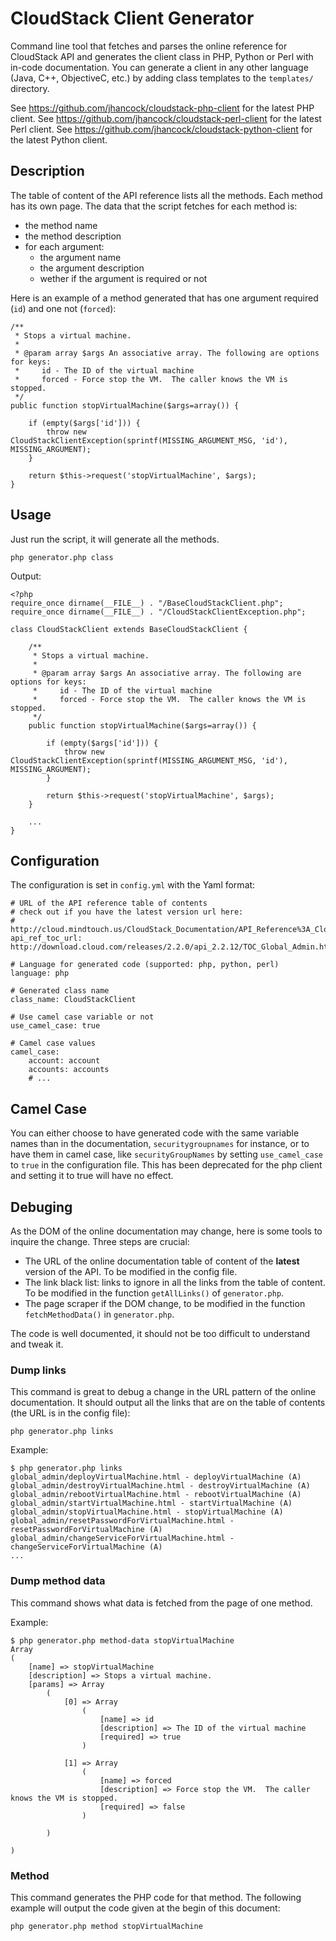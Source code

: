 CloudStack Client Generator
===========================

Command line tool that fetches and parses the online reference for CloudStack API and generates the client class in PHP, Python or Perl with in-code documentation. You can generate a client in any other language (Java, C++, ObjectiveC, etc.) by adding class templates to the ``templates/`` directory.

See https://github.com/jhancock/cloudstack-php-client for the latest PHP client.
See https://github.com/jhancock/cloudstack-perl-client for the latest Perl client.
See https://github.com/jhancock/cloudstack-python-client for the latest Python client.

Description
-----------

The table of content of the API reference lists all the methods. Each method has its own page. The data that the script fetches for each method is:

* the method name
* the method description
* for each argument:
  * the argument name
  * the argument description
  * wether if the argument is required or not
  
Here is an example of a method generated that has one argument required (`id`) and one not (`forced`):

    /**
     * Stops a virtual machine.
     *
     * @param array $args An associative array. The following are options for keys:
     *     id - The ID of the virtual machine
     *     forced - Force stop the VM.  The caller knows the VM is stopped.
     */
    public function stopVirtualMachine($args=array()) {

        if (empty($args['id'])) {
            throw new CloudStackClientException(sprintf(MISSING_ARGUMENT_MSG, 'id'), MISSING_ARGUMENT);
        }

        return $this->request('stopVirtualMachine', $args);
    }

Usage
-----
Just run the script, it will generate all the methods.

    php generator.php class

Output:

    <?php
    require_once dirname(__FILE__) . "/BaseCloudStackClient.php";
    require_once dirname(__FILE__) . "/CloudStackClientException.php";

    class CloudStackClient extends BaseCloudStackClient {
    
        /**
         * Stops a virtual machine.
         *
         * @param array $args An associative array. The following are options for keys:
         *     id - The ID of the virtual machine
         *     forced - Force stop the VM.  The caller knows the VM is stopped.
         */
        public function stopVirtualMachine($args=array()) {

            if (empty($args['id'])) {
                throw new CloudStackClientException(sprintf(MISSING_ARGUMENT_MSG, 'id'), MISSING_ARGUMENT);
            }

            return $this->request('stopVirtualMachine', $args);
        }

        ...
    }

Configuration
-------------

The configuration is set in `config.yml` with the Yaml format:

    # URL of the API reference table of contents
    # check out if you have the latest version url here:
    # http://cloud.mindtouch.us/CloudStack_Documentation/API_Reference%3A_CloudStack
    api_ref_toc_url: http://download.cloud.com/releases/2.2.0/api_2.2.12/TOC_Global_Admin.html

    # Language for generated code (supported: php, python, perl)
    language: php

    # Generated class name
    class_name: CloudStackClient

    # Use camel case variable or not
    use_camel_case: true

    # Camel case values
    camel_case:
        account: account
        accounts: accounts
        # ...
        
Camel Case
----------
You can either choose to have generated code with the same variable names than in the documentation, `securitygroupnames` for instance, or to have them in camel case, like `securityGroupNames` by setting `use_camel_case` to `true` in the configuration file. This has been deprecated for the php client and setting it to true will have no effect.

Debuging
--------

As the DOM of the online documentation may change, here is some tools to inquire the change. Three steps are crucial:

* The URL of the online documentation table of content of the **latest** version of the API. To be modified in the config file.
* The link black list: links to ignore in all the links from the table of content. To be modified in the function `getAllLinks()` of `generator.php`.
* The page scraper if the DOM change, to be modified in the function `fetchMethodData()` in `generator.php`.

The code is well documented, it should not be too difficult to understand and tweak it.

### Dump links ###
This command is great to debug a change in the URL pattern of the online documentation. It should output all the links that are on the table of contents (the URL is in the config file):

    php generator.php links
    
Example:

    $ php generator.php links
    global_admin/deployVirtualMachine.html - deployVirtualMachine (A)
    global_admin/destroyVirtualMachine.html - destroyVirtualMachine (A)
    global_admin/rebootVirtualMachine.html - rebootVirtualMachine (A)
    global_admin/startVirtualMachine.html - startVirtualMachine (A)
    global_admin/stopVirtualMachine.html - stopVirtualMachine (A)
    global_admin/resetPasswordForVirtualMachine.html - resetPasswordForVirtualMachine (A)
    global_admin/changeServiceForVirtualMachine.html - changeServiceForVirtualMachine (A)
    ...


### Dump method data ###
This command shows what data is fetched from the page of one method.

Example:

    $ php generator.php method-data stopVirtualMachine
    Array
    (
        [name] => stopVirtualMachine
        [description] => Stops a virtual machine.
        [params] => Array
            (
                [0] => Array
                    (
                        [name] => id
                        [description] => The ID of the virtual machine
                        [required] => true
                    )
    
                [1] => Array
                    (
                        [name] => forced
                        [description] => Force stop the VM.  The caller knows the VM is stopped.
                        [required] => false
                    )
    
            )
    
    )

### Method ###
This command generates the PHP code for that method. The following example will output the code given at the begin of this document:

    php generator.php method stopVirtualMachine
